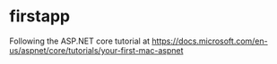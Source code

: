 # firstapp

Following the ASP.NET core tutorial at https://docs.microsoft.com/en-us/aspnet/core/tutorials/your-first-mac-aspnet

